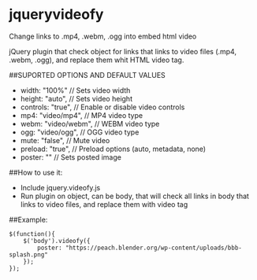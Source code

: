# jqueryvideofy
Change links to .mp4, .webm, .ogg into embed html video

jQuery plugin that check object for links that links to video files (.mp4, .webm, .ogg), 
and replace them whit HTML video tag.

##SUPORTED OPTIONS AND DEFAULT VALUES
* width: "100%" // Sets video width
* height: "auto", // Sets video height
* controls: "true", // Enable or disable video controls
* mp4: "video/mp4", // MP4 video type
* webm: "video/webm", // WEBM video type
* ogg: "video/ogg", // OGG video type
* mute: "false", // Mute video
* preload: "true", // Preload options (auto, metadata, none)
* poster: "" // Sets posted image

##How to use it:
* Include jquery.videofy.js
* Run plugin on object, can be body, that will check all links in body that links to video files, and replace them with video tag

##Example:
```
$(function(){
    $('body').videofy({
        poster: "https://peach.blender.org/wp-content/uploads/bbb-splash.png"
    }); 
});
```
